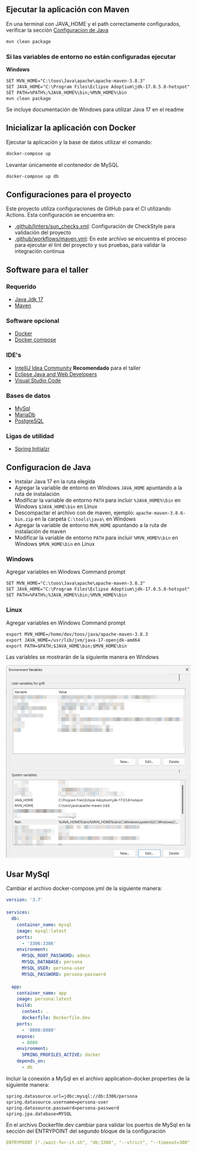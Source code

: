 ## Ejecutar la aplicación con Maven

En una terminal con JAVA_HOME y el path correctamente configurados, verificar la sección [Configuracion de Java](#configuracion-de-java)

```bash
mvn clean package
```

### Si las variables de entorno no están configuradas ejecutar


**Windows**
```shell
SET MVN_HOME="C:\toos\Java\apache\apache-maven-3.8.3"
SET JAVA_HOME="C:\Program Files\Eclipse Adoptium\jdk-17.0.5.8-hotspot"
SET PATH=%PATH%;%JAVA_HOME%\bin;%MVN_HOME%\bin
mvn clean package
```

Se incluye documentación de Windows para utilizar Java 17 en el readme


## Inicializar la aplicación con Docker

Ejecutar la aplicación y la base de datos utilizar el comando:

```bash
docker-compose up
```

Levantar únicamente el contenedor de MySQL

```bash
docker-compose up db
```


## Configuraciones para el proyecto

Este proyecto utiliza configuraciones de GitHub para el CI utilizando Actions. Esta configuración se encuentra en:

- [.github/linters/sun_checks.xml](.github/linters/sun_checks.xml): Configuración de CheckStyle para validación del proyecto
- [.github/workflows/maven.yml](.github/workflows/maven.yml): En este archivo se encuentra el proceso para ejecutar el lint del proyecto y sus pruebas, para validar la integración continua

## Software para el taller

### Requerido 

- [Java Jdk 17](https://adoptium.net/temurin/releases/)
- [Maven](https://maven.apache.org/download.cgi)

### Software opcional

- [Docker](https://docs.docker.com/get-docker/)
- [Docker compose](https://docs.docker.com/compose/install/)

### IDE's

- [IntelliJ Idea Community](https://www.jetbrains.com/idea/download/) **Recomendado** para el taller
- [Eclipse Java and Web Developers](https://www.eclipse.org/downloads/packages/)
- [Visual Studio Code](https://code.visualstudio.com/)

### Bases de datos

- [MySql](https://www.mysql.com/downloads/)
- [MariaDb](https://mariadb.org/download/)
- [PostgreSQL](https://www.postgresql.org/download/)

### Ligas de utilidad

- [Spring Initialzr](https://start.spring.io/)

## Configuracion de Java

- Instalar Java 17 en la ruta elegida
- Agregar la variable de entorno en Windows `JAVA_HOME` apuntando a la ruta de instalación
- Modificar la variable de entorno `PATH` para incluir `%JAVA_HOME%\bin` en Windows `$JAVA_HOME\bin` en Linux
- Descompactar el archivo con de maven, ejemplo: `apache-maven-3.8.6-bin.zip` en la carpeta `C:\tools\java\` en Windows
- Agregar la variable de entorno `MVN_HOME` apuntando a la ruta de instalación de maven
- Modificar la variable de entorno `PATH` para incluir `%MVN_HOME%\bin` en Windows `$MVN_HOME\bin` en Linux

### Windows  
Agregar variables en Windows Command prompt
```shell
SET MVN_HOME="C:\toos\Java\apache\apache-maven-3.8.3"
SET JAVA_HOME="C:\Program Files\Eclipse Adoptium\jdk-17.0.5.8-hotspot"
SET PATH=%PATH%;%JAVA_HOME%\bin;%MVN_HOME%\bin
```

### Linux
Agregar variables en Windows Command prompt
```shell
export MVN_HOME=/home/dev/toos/java/apache-maven-3.8.3
export JAVA_HOME=/usr/lib/jvm/java-17-openjdk-amd64
export PATH=$PATH;$JAVA_HOME\bin;$MVN_HOME\bin
```

Las variables se mostrarán de la siguiente manera en Windows

![Java Environment Variables Config](./docs/images/java-config-environment-variables.png)



## Usar MySql

Cambiar el archivo docker-compose.yml de la siguiente manera:

```yaml
version: '3.7'

services:
  db:
    container_name: mysql
    image: mysql:latest
    ports:
      - '3306:3306'
    environment:
      MYSQL_ROOT_PASSWORD: admin
      MYSQL_DATABASE: persona
      MYSQL_USER: persona-user
      MYSQL_PASSWORD: persona-password

  app:
    container_name: app
    image: persona:latest
    build:
      context: .
      dockerfile: Dockerfile.dev
    ports:
      - '8080:8080'
    expose:
      - 8080
    environment:
      SPRING_PROFILES_ACTIVE: docker
    depends_on:
      - db
```

Incluir la conexión a MySql en el archivo application-docker.properties de la siguiente manera:

```properties
spring.datasource.url=jdbc:mysql://db:3306/persona
spring.datasource.username=persona-user
spring.datasource.password=persona-password
spring.jpa.database=MYSQL
```

En el archivo Dockerfile.dev cambiar para validar los puertos de MySql en la sección del ENTRYPOINT del segundo bloque de la configuración

```yaml
ENTRYPOINT ["./wait-for-it.sh", "db:3306", "--strict", "--timeout=300", "--", "java", "-jar", "app.jar"]
```

